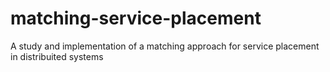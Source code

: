 # matching-service-placement
A study and implementation of a matching approach for service placement in distribuited systems
